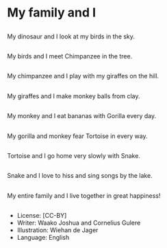 # My family and I

##
My dinosaur and I look at my birds in the sky.

##
My birds and I meet Chimpanzee in the tree.

##
My chimpanzee and I play with my giraffes on the hill.

##
My giraffes and I make monkey balls from clay.

##
My monkey and I eat bananas with Gorilla every day.

##
My gorilla and monkey fear Tortoise in every way.

##
Tortoise and I go home very slowly with Snake.

##
Snake and I love to hiss and sing songs by the lake.

##
My entire family and I live together in great happiness!

##
* License: [CC-BY]
* Writer: Waako Joshua and Cornelius Gulere
* Illustration: Wiehan de Jager
* Language: English
